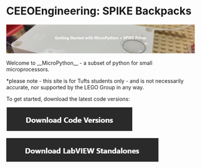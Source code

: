# CEEOEngineering: SPIKE Backpacks
![](https://github.com/Chenlu-Wu/CEEOEngineering--SPIKE-Backpacks/raw/master/webpic/getstart.png) 

<p>Welcome to __MicroPython__ - a subset of python for small microprocessors. </p>
<p>*please note - this site is for Tufts students only - and is not necessarily accurate, nor supported by the LEGO Group in any way.</p>

<p>To get started, download the latest code versions:</p>

[![](https://github.com/Chenlu-Wu/CEEOEngineering--SPIKE-Backpacks/raw/master/webpic/Codeversions.png)  ](https://drive.google.com/drive/folders/15DpZ5mj2ZChWe8YYptyO587tFtHo1Eoi "![](https://github.com/Chenlu-Wu/CEEOEngineering--SPIKE-Backpacks/raw/master/webpic/Codeversions.png)  ")

![](https://github.com/Chenlu-Wu/CEEOEngineering--SPIKE-Backpacks/raw/master/webpic/LabviewStandalones.png)